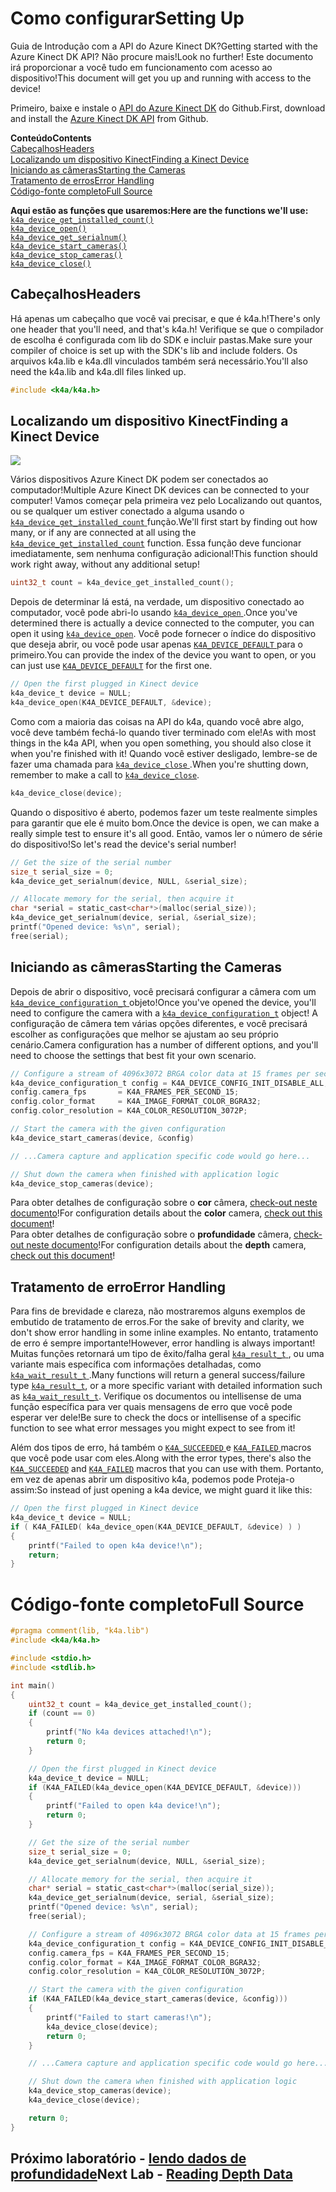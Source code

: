 # <a name="setting-up"></a><span data-ttu-id="cae0d-101">Como configurar</span><span class="sxs-lookup"><span data-stu-id="cae0d-101">Setting Up</span></span>

<span data-ttu-id="cae0d-102">Guia de Introdução com a API do Azure Kinect DK?</span><span class="sxs-lookup"><span data-stu-id="cae0d-102">Getting started with the Azure Kinect DK API?</span></span> <span data-ttu-id="cae0d-103">Não procure mais!</span><span class="sxs-lookup"><span data-stu-id="cae0d-103">Look no further!</span></span> <span data-ttu-id="cae0d-104">Este documento irá proporcionar a você tudo em funcionamento com acesso ao dispositivo!</span><span class="sxs-lookup"><span data-stu-id="cae0d-104">This document will get you up and running with access to the device!</span></span>

<span data-ttu-id="cae0d-105">Primeiro, baixe e instale o [API do Azure Kinect DK](https://github.com/Microsoft/Azure-Kinect-Sensor-SDK) do Github.</span><span class="sxs-lookup"><span data-stu-id="cae0d-105">First, download and install the [Azure Kinect DK API](https://github.com/Microsoft/Azure-Kinect-Sensor-SDK) from Github.</span></span>

<span data-ttu-id="cae0d-106">**Conteúdo**</span><span class="sxs-lookup"><span data-stu-id="cae0d-106">**Contents**</span></span>  
[<span data-ttu-id="cae0d-107">Cabeçalhos</span><span class="sxs-lookup"><span data-stu-id="cae0d-107">Headers</span></span>](#Headers)  
[<span data-ttu-id="cae0d-108">Localizando um dispositivo Kinect</span><span class="sxs-lookup"><span data-stu-id="cae0d-108">Finding a Kinect Device</span></span>](#Finding-a-Kinect-Device)  
[<span data-ttu-id="cae0d-109">Iniciando as câmeras</span><span class="sxs-lookup"><span data-stu-id="cae0d-109">Starting the Cameras</span></span>](#Starting-the-Cameras)  
[<span data-ttu-id="cae0d-110">Tratamento de erros</span><span class="sxs-lookup"><span data-stu-id="cae0d-110">Error Handling</span></span>](#Error-Handling)  
[<span data-ttu-id="cae0d-111">Código-fonte completo</span><span class="sxs-lookup"><span data-stu-id="cae0d-111">Full Source</span></span>](#Full-Source)  

<span data-ttu-id="cae0d-112">**Aqui estão as funções que usaremos:**</span><span class="sxs-lookup"><span data-stu-id="cae0d-112">**Here are the functions we'll use:**</span></span>  
[`k4a_device_get_installed_count()`](https://review.docs.microsoft.com/en-us/azurekinect/api/k4a-device-get-installed-count)  
[`k4a_device_open()`](https://review.docs.microsoft.com/en-us/azurekinect/api/k4a-device-open)  
[`k4a_device_get_serialnum()`](https://review.docs.microsoft.com/en-us/azurekinect/api/k4a-device-get-serialnum)  
[`k4a_device_start_cameras()`](https://review.docs.microsoft.com/en-us/azurekinect/api/k4a-device-start-cameras)  
[`k4a_device_stop_cameras()`](https://review.docs.microsoft.com/en-us/azurekinect/api/k4a-device-stop-cameras)  
[`k4a_device_close()`](https://review.docs.microsoft.com/en-us/azurekinect/api/k4a-device-close)

## <a name="headers"></a><span data-ttu-id="cae0d-113">Cabeçalhos</span><span class="sxs-lookup"><span data-stu-id="cae0d-113">Headers</span></span>
<span data-ttu-id="cae0d-114">Há apenas um cabeçalho que você vai precisar, e que é k4a.h!</span><span class="sxs-lookup"><span data-stu-id="cae0d-114">There's only one header that you'll need, and that's k4a.h!</span></span> <span data-ttu-id="cae0d-115">Verifique se que o compilador de escolha é configurada com lib do SDK e incluir pastas.</span><span class="sxs-lookup"><span data-stu-id="cae0d-115">Make sure your compiler of choice is set up with the SDK's lib and include folders.</span></span> <span data-ttu-id="cae0d-116">Os arquivos k4a.lib e k4a.dll vinculados também será necessário.</span><span class="sxs-lookup"><span data-stu-id="cae0d-116">You'll also need the k4a.lib and k4a.dll files linked up.</span></span>
```C
#include <k4a/k4a.h>
```

## <a name="finding-a-kinect-device"></a><span data-ttu-id="cae0d-117">Localizando um dispositivo Kinect</span><span class="sxs-lookup"><span data-stu-id="cae0d-117">Finding a Kinect Device</span></span>

![](img/Serial.png)

<span data-ttu-id="cae0d-118">Vários dispositivos Azure Kinect DK podem ser conectados ao computador!</span><span class="sxs-lookup"><span data-stu-id="cae0d-118">Multiple Azure Kinect DK devices can be connected to your computer!</span></span> <span data-ttu-id="cae0d-119">Vamos começar pela primeira vez pelo Localizando out quantos, ou se qualquer um estiver conectado a alguma usando o [ `k4a_device_get_installed_count` ](https://review.docs.microsoft.com/en-us/azurekinect/api/k4a-device-get-installed-count) função.</span><span class="sxs-lookup"><span data-stu-id="cae0d-119">We'll first start by finding out how many, or if any are connected at all using the [`k4a_device_get_installed_count`](https://review.docs.microsoft.com/en-us/azurekinect/api/k4a-device-get-installed-count) function.</span></span> <span data-ttu-id="cae0d-120">Essa função deve funcionar imediatamente, sem nenhuma configuração adicional!</span><span class="sxs-lookup"><span data-stu-id="cae0d-120">This function should work right away, without any additional setup!</span></span>

```C
uint32_t count = k4a_device_get_installed_count();
```

<span data-ttu-id="cae0d-121">Depois de determinar lá está, na verdade, um dispositivo conectado ao computador, você pode abri-lo usando [ `k4a_device_open` ](https://review.docs.microsoft.com/en-us/azurekinect/api/k4a-device-open).</span><span class="sxs-lookup"><span data-stu-id="cae0d-121">Once you've determined there is actually a device connected to the computer, you can open it using [`k4a_device_open`](https://review.docs.microsoft.com/en-us/azurekinect/api/k4a-device-open).</span></span> <span data-ttu-id="cae0d-122">Você pode fornecer o índice do dispositivo que deseja abrir, ou você pode usar apenas [ `K4A_DEVICE_DEFAULT` ](https://review.docs.microsoft.com/en-us/azurekinect/api/K4A-DEVICE-DEFAULT) para o primeiro.</span><span class="sxs-lookup"><span data-stu-id="cae0d-122">You can provide the index of the device you want to open, or you can just use [`K4A_DEVICE_DEFAULT`](https://review.docs.microsoft.com/en-us/azurekinect/api/K4A-DEVICE-DEFAULT) for the first one.</span></span>

```C
// Open the first plugged in Kinect device
k4a_device_t device = NULL;
k4a_device_open(K4A_DEVICE_DEFAULT, &device);
```
<span data-ttu-id="cae0d-123">Como com a maioria das coisas na API do k4a, quando você abre algo, você deve também fechá-lo quando tiver terminado com ele!</span><span class="sxs-lookup"><span data-stu-id="cae0d-123">As with most things in the k4a API, when you open something, you should also close it when you're finished with it!</span></span> <span data-ttu-id="cae0d-124">Quando você estiver desligado, lembre-se de fazer uma chamada para [ `k4a_device_close` ](https://review.docs.microsoft.com/en-us/azurekinect/api/k4a-device-close).</span><span class="sxs-lookup"><span data-stu-id="cae0d-124">When you're shutting down, remember to make a call to [`k4a_device_close`](https://review.docs.microsoft.com/en-us/azurekinect/api/k4a-device-close).</span></span>

```C
k4a_device_close(device);
```

<span data-ttu-id="cae0d-125">Quando o dispositivo é aberto, podemos fazer um teste realmente simples para garantir que ele é muito bom.</span><span class="sxs-lookup"><span data-stu-id="cae0d-125">Once the device is open, we can make a really simple test to ensure it's all good.</span></span> <span data-ttu-id="cae0d-126">Então, vamos ler o número de série do dispositivo!</span><span class="sxs-lookup"><span data-stu-id="cae0d-126">So let's read the device's serial number!</span></span>

```C
// Get the size of the serial number
size_t serial_size = 0;
k4a_device_get_serialnum(device, NULL, &serial_size);

// Allocate memory for the serial, then acquire it
char *serial = static_cast<char*>(malloc(serial_size));
k4a_device_get_serialnum(device, serial, &serial_size);
printf("Opened device: %s\n", serial);
free(serial);
```

## <a name="starting-the-cameras"></a><span data-ttu-id="cae0d-127">Iniciando as câmeras</span><span class="sxs-lookup"><span data-stu-id="cae0d-127">Starting the Cameras</span></span>

<span data-ttu-id="cae0d-128">Depois de abrir o dispositivo, você precisará configurar a câmera com um [ `k4a_device_configuration_t` ](https://review.docs.microsoft.com/en-us/azurekinect/api/k4a-device-configuration-t) objeto!</span><span class="sxs-lookup"><span data-stu-id="cae0d-128">Once you've opened the device, you'll need to configure the camera with a [`k4a_device_configuration_t`](https://review.docs.microsoft.com/en-us/azurekinect/api/k4a-device-configuration-t) object!</span></span> <span data-ttu-id="cae0d-129">A configuração de câmera tem várias opções diferentes, e você precisará escolher as configurações que melhor se ajustam ao seu próprio cenário.</span><span class="sxs-lookup"><span data-stu-id="cae0d-129">Camera configuration has a number of different options, and you'll need to choose the settings that best fit your own scenario.</span></span>

```C
// Configure a stream of 4096x3072 BRGA color data at 15 frames per second
k4a_device_configuration_t config = K4A_DEVICE_CONFIG_INIT_DISABLE_ALL;
config.camera_fps       = K4A_FRAMES_PER_SECOND_15;
config.color_format     = K4A_IMAGE_FORMAT_COLOR_BGRA32;
config.color_resolution = K4A_COLOR_RESOLUTION_3072P;

// Start the camera with the given configuration
k4a_device_start_cameras(device, &config)

// ...Camera capture and application specific code would go here...

// Shut down the camera when finished with application logic
k4a_device_stop_cameras(device);
```

<span data-ttu-id="cae0d-130">Para obter detalhes de configuração sobre o __cor__ câmera, [check-out neste documento]()!</span><span class="sxs-lookup"><span data-stu-id="cae0d-130">For configuration details about the __color__ camera, [check out this document]()!</span></span>  
<span data-ttu-id="cae0d-131">Para obter detalhes de configuração sobre o __profundidade__ câmera, [check-out neste documento]()!</span><span class="sxs-lookup"><span data-stu-id="cae0d-131">For configuration details about the __depth__ camera, [check out this document]()!</span></span>

## <a name="error-handling"></a><span data-ttu-id="cae0d-132">Tratamento de erro</span><span class="sxs-lookup"><span data-stu-id="cae0d-132">Error Handling</span></span>

<span data-ttu-id="cae0d-133">Para fins de brevidade e clareza, não mostraremos alguns exemplos de embutido de tratamento de erros.</span><span class="sxs-lookup"><span data-stu-id="cae0d-133">For the sake of brevity and clarity, we don't show error handling in some inline examples.</span></span> <span data-ttu-id="cae0d-134">No entanto, tratamento de erro é sempre importante!</span><span class="sxs-lookup"><span data-stu-id="cae0d-134">However, error handling is always important!</span></span> <span data-ttu-id="cae0d-135">Muitas funções retornará um tipo de êxito/falha geral [ `k4a_result_t` ](https://review.docs.microsoft.com/en-us/azurekinect/api/k4a-result-t), ou uma variante mais específica com informações detalhadas, como [ `k4a_wait_result_t` ](https://review.docs.microsoft.com/en-us/azurekinect/api/k4a-wait-result-t).</span><span class="sxs-lookup"><span data-stu-id="cae0d-135">Many functions will return a general success/failure type [`k4a_result_t`](https://review.docs.microsoft.com/en-us/azurekinect/api/k4a-result-t), or a more specific variant with detailed information such as [`k4a_wait_result_t`](https://review.docs.microsoft.com/en-us/azurekinect/api/k4a-wait-result-t).</span></span> <span data-ttu-id="cae0d-136">Verifique os documentos ou intellisense de uma função específica para ver quais mensagens de erro que você pode esperar ver dele!</span><span class="sxs-lookup"><span data-stu-id="cae0d-136">Be sure to check the docs or intellisense of a specific function to see what error messages you might expect to see from it!</span></span>

<span data-ttu-id="cae0d-137">Além dos tipos de erro, há também o [ `K4A_SUCCEEDED` ](https://review.docs.microsoft.com/en-us/azurekinect/api/K4A-SUCCEEDED) e [ `K4A_FAILED` ](https://review.docs.microsoft.com/en-us/azurekinect/api/K4A-FAILED) macros que você pode usar com eles.</span><span class="sxs-lookup"><span data-stu-id="cae0d-137">Along with the error types, there's also the [`K4A_SUCCEEDED`](https://review.docs.microsoft.com/en-us/azurekinect/api/K4A-SUCCEEDED) and [`K4A_FAILED`](https://review.docs.microsoft.com/en-us/azurekinect/api/K4A-FAILED) macros that you can use with them.</span></span> <span data-ttu-id="cae0d-138">Portanto, em vez de apenas abrir um dispositivo k4a, podemos pode Proteja-o assim:</span><span class="sxs-lookup"><span data-stu-id="cae0d-138">So instead of just opening a k4a device, we might guard it like this:</span></span>

```C
// Open the first plugged in Kinect device
k4a_device_t device = NULL;
if ( K4A_FAILED( k4a_device_open(K4A_DEVICE_DEFAULT, &device) ) )
{
    printf("Failed to open k4a device!\n");
    return;
}
```

# <a name="full-source"></a><span data-ttu-id="cae0d-139">Código-fonte completo</span><span class="sxs-lookup"><span data-stu-id="cae0d-139">Full Source</span></span>

```C
#pragma comment(lib, "k4a.lib")
#include <k4a/k4a.h>

#include <stdio.h>
#include <stdlib.h>

int main()
{
    uint32_t count = k4a_device_get_installed_count();
    if (count == 0)
    {
        printf("No k4a devices attached!\n");
        return 0;
    }

    // Open the first plugged in Kinect device
    k4a_device_t device = NULL;
    if (K4A_FAILED(k4a_device_open(K4A_DEVICE_DEFAULT, &device)))
    {
        printf("Failed to open k4a device!\n");
        return 0;
    }

    // Get the size of the serial number
    size_t serial_size = 0;
    k4a_device_get_serialnum(device, NULL, &serial_size);

    // Allocate memory for the serial, then acquire it
    char* serial = static_cast<char*>(malloc(serial_size));
    k4a_device_get_serialnum(device, serial, &serial_size);
    printf("Opened device: %s\n", serial);
    free(serial);

    // Configure a stream of 4096x3072 BRGA color data at 15 frames per second
    k4a_device_configuration_t config = K4A_DEVICE_CONFIG_INIT_DISABLE_ALL;
    config.camera_fps = K4A_FRAMES_PER_SECOND_15;
    config.color_format = K4A_IMAGE_FORMAT_COLOR_BGRA32;
    config.color_resolution = K4A_COLOR_RESOLUTION_3072P;

    // Start the camera with the given configuration
    if (K4A_FAILED(k4a_device_start_cameras(device, &config)))
    {
        printf("Failed to start cameras!\n");
        k4a_device_close(device);
        return 0;
    }

    // ...Camera capture and application specific code would go here...

    // Shut down the camera when finished with application logic
    k4a_device_stop_cameras(device);
    k4a_device_close(device);

    return 0;
}
```

## <a name="next-lab---reading-depth-datareaddepthmd"></a><span data-ttu-id="cae0d-140">Próximo laboratório - [lendo dados de profundidade](ReadDepth.md)</span><span class="sxs-lookup"><span data-stu-id="cae0d-140">Next Lab - [Reading Depth Data](ReadDepth.md)</span></span>
